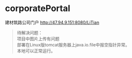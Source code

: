 # corporatePortal
建材筑路公司门户
http://47.94.9.151:8080/LiTian

>待解决问题：  
>项目中图片上传有问题  
>部署在Linux版tomcat服务器上java.io.file中报空指针异常。  
>本地可以正常运行。  
